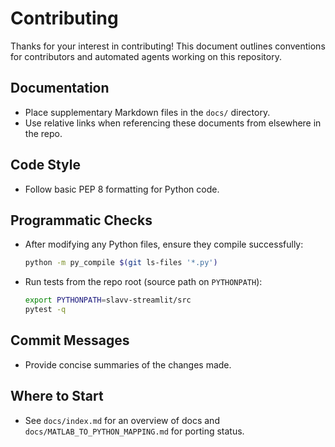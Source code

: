 # Contributing

Thanks for your interest in contributing! This document outlines conventions for contributors and automated agents working on this repository.

## Documentation
- Place supplementary Markdown files in the `docs/` directory.
- Use relative links when referencing these documents from elsewhere in the repo.

## Code Style
- Follow basic PEP 8 formatting for Python code.

## Programmatic Checks
- After modifying any Python files, ensure they compile successfully:
  ```bash
  python -m py_compile $(git ls-files '*.py')
  ```
- Run tests from the repo root (source path on `PYTHONPATH`):
  ```bash
  export PYTHONPATH=slavv-streamlit/src
  pytest -q
  ```

## Commit Messages
- Provide concise summaries of the changes made.

## Where to Start
- See `docs/index.md` for an overview of docs and `docs/MATLAB_TO_PYTHON_MAPPING.md` for porting status.
